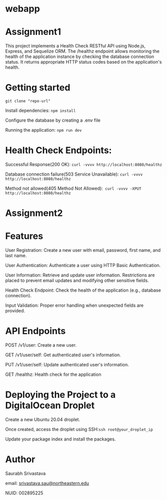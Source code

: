 # webapp
# Assignment1

This project implements a Health Check RESTful API using Node.js, Express, and Sequelize ORM. The /healthz endpoint allows monitoring the health of the application instance by checking the database connection status. It returns appropriate HTTP status codes based on the application's health.

# Getting started

`git clone "repo-url"`

Install dependencies: `npm install`

Configure the database by creating a .env file

Running the application: `npm run dev`

# Health Check Endpoints:

Successful Response(200 OK): `curl -vvvv http://localhost:8080/healthz`

Database connection failure(503 Service Unavailable): `curl -vvvv http://localhost:8080/healthz`

Method not allowed(405 Method Not Allowed):` curl -vvvv -XPUT http://localhost:8080/healthz`


# Assignment2

# Features

User Registration: Create a new user with email, password, first name, and last name.

User Authentication: Authenticate a user using HTTP Basic Authentication.

User Information: Retrieve and update user information. Restrictions are placed to prevent email updates and modifying other sensitive fields.

Health Check Endpoint: Check the health of the application (e.g., database connection).

Input Validation: Proper error handling when unexpected fields are provided.

# API Endpoints

POST /v1/user: Create a new user.

GET /v1/user/self: Get authenticated user's information.

PUT /v1/user/self: Update authenticated user's information.

GET /healthz: Health check for the application


# Deploying the Project to a DigitalOcean Droplet

Create a new Ubuntu 20.04 droplet.

Once created, access the droplet using SSH:`ssh root@your_droplet_ip`

Update your package index and install the packages.




# Author

Saurabh Srivastava

email: srivastava.sau@northeastern.edu

NUID: 002895225
